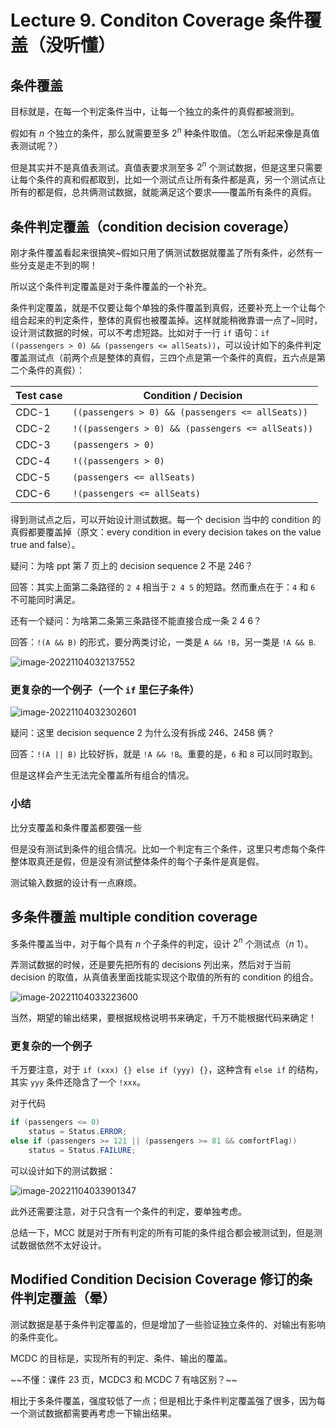 
Lecture 9\. Conditon Coverage 条件覆盖（没听懂）
=======================================


条件覆盖
----


目标就是，在每一个判定条件当中，让每一个独立的条件的真假都被测到。


假如有 $n$ 个独立的条件，那么就需要至多 $2^n$ 种条件取值。（怎么听起来像是真值表测试呢？）


但是其实并不是真值表测试。真值表要求测至多 $2^n$ 个测试数据，但是这里只需要让每个条件的真和假都取到，比如一个测试点让所有条件都是真，另一个测试点让所有的都是假，总共俩测试数据，就能满足这个要求——覆盖所有条件的真假。


条件判定覆盖（condition decision coverage）
-----------------------------------


刚才条件覆盖看起来很搞笑\~假如只用了俩测试数据就覆盖了所有条件，必然有一些分支是走不到的啊！


所以这个条件判定覆盖是对于条件覆盖的一个补充。


条件判定覆盖，就是不仅要让每个单独的条件覆盖到真假，还要补充上一个让每个组合起来的判定条件，整体的真假也被覆盖掉。这样就能稍微靠谱一点了\~同时，设计测试数据的时候，可以不考虑短路。比如对于一行 `if` 语句：`if ((passengers > 0) && (passengers <= allSeats))`，可以设计如下的条件判定覆盖测试点（前两个点是整体的真假，三四个点是第一个条件的真假，五六点是第二个条件的真假）：




| Test case | Condition / Decision |
| --- | --- |
| CDC\-1 | `((passengers > 0) && (passengers <= allSeats))` |
| CDC\-2 | `!((passengers > 0) && (passengers <= allSeats))` |
| CDC\-3 | `(passengers > 0)` |
| CDC\-4 | `!((passengers > 0)` |
| CDC\-5 | `(passengers <= allSeats)` |
| CDC\-6 | `!(passengers <= allSeats)` |


得到测试点之后，可以开始设计测试数据。每一个 decision 当中的 condition 的真假都要覆盖掉（原文：every condition in every decision takes on the value true and false）。


疑问：为啥 ppt 第 7 页上的 decision sequence 2 不是 246？


回答：其实上面第二条路径的 `2 4` 相当于 `2 4 5` 的短路。然而重点在于：`4` 和 `6` 不可能同时满足。


还有一个疑问：为啥第二条第三条路径不能直接合成一条 2 4 6？


回答：`!(A && B)` 的形式，要分两类讨论，一类是 `A && !B`，另一类是 `!A && B`.


![image-20221104032137552](https://s2.loli.net/2022/11/10/h7TpH8aVF9EvR2K.png)


### 更复杂的一个例子（一个 `if` 里仨子条件）


![image-20221104032302601](https://s2.loli.net/2022/11/10/41GBDLWYCJyUvaV.png)


疑问：这里 decision sequence 2 为什么没有拆成 246、2458 俩？


回答：`!(A || B)` 比较好拆，就是 `!A && !B`。重要的是，`6` 和 `8` 可以同时取到。


但是这样会产生无法完全覆盖所有组合的情况。


### 小结


比分支覆盖和条件覆盖都要强一些


但是没有测试到条件的组合情况。比如一个判定有三个条件，这里只考虑每个条件整体取真还是假，但是没有测试整体条件的每个子条件是真是假。


测试输入数据的设计有一点麻烦。


多条件覆盖 multiple condition coverage
---------------------------------


多条件覆盖当中，对于每个具有 $n$ 个子条件的判定，设计 $2^n$ 个测试点（$n \> 1$）。


弄测试数据的时候，还是要先把所有的 decisions 列出来，然后对于当前 decision 的取值，从真值表里面找能实现这个取值的所有的 condition 的组合。


![image-20221104033223600](https://s2.loli.net/2022/11/10/DQcB71yZamgw8Ph.png)


当然，期望的输出结果，要根据规格说明书来确定，千万不能根据代码来确定！


### 更复杂的一个例子


千万要注意，对于 `if (xxx) {} else if (yyy) {}`，这种含有 `else if` 的结构，其实 `yyy` 条件还隐含了一个 `!xxx`。


对于代码



```java
if (passengers <= 0)
    status = Status.ERROR;
else if (passengers >= 121 || (passengers >= 81 && comfortFlag))
    status = Status.FAILURE;

```

可以设计如下的测试数据：


![image-20221104033901347](https://s2.loli.net/2022/11/10/lJbnfEgGYsVvRCw.png)


此外还需要注意，对于只含有一个条件的判定，要单独考虑。


总结一下，MCC 就是对于所有判定的所有可能的条件组合都会被测试到，但是测试数据依然不太好设计。


Modified Condition Decision Coverage 修订的条件判定覆盖（晕）
-------------------------------------------------


测试数据是基于条件判定覆盖的，但是增加了一些验证独立条件的、对输出有影响的条件变化。


MCDC 的目标是，实现所有的判定、条件、输出的覆盖。


\~\~不懂：课件 23 页，MCDC3 和 MCDC 7 有啥区别？\~\~


相比于多条件覆盖，强度较低了一点；但是相比于条件判定覆盖强了很多，因为每一个测试数据都需要再考虑一下输出结果。


